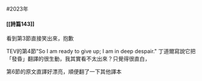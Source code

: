 #2023年 

#### [[詩篇143]]

看到第3節直接笑出來，抱歉

TEV的第4節"So I am ready to give up;  I am in deep despair." 丁道爾寫說它把「發昏」翻譯的很生動，我其實看不太出來？只覺得很直白，

第6節的原文直譯好漂亮，順便翻了一下其他譯本
